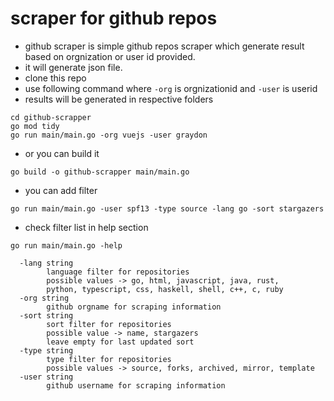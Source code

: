 # scraper for github repos
- github scraper is simple github repos scraper which generate result based on orgnization or user id provided.
- it will generate json file.
- clone this repo
- use following command where `-org` is orgnizationid and `-user` is userid
- results will be generated in respective folders

```shell
cd github-scrapper
go mod tidy
go run main/main.go -org vuejs -user graydon
```
- or you can build it
```shell
go build -o github-scrapper main/main.go
```
- you can add filter
```shell
go run main/main.go -user spf13 -type source -lang go -sort stargazers
```
- check filter list in help section
```shell
go run main/main.go -help
  
  -lang string
        language filter for repositories
        possible values -> go, html, javascript, java, rust,
        python, typescript, css, haskell, shell, c++, c, ruby
  -org string
        github orgname for scraping information
  -sort string
        sort filter for repositories
        possible value -> name, stargazers
        leave empty for last updated sort
  -type string
        type filter for repositories
        possible values -> source, forks, archived, mirror, template
  -user string
        github username for scraping information
```